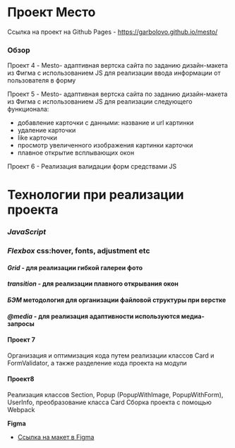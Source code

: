 # Проект Место


Ссылка на проект на Github Pages - https://garbolovo.github.io/mesto/


### Обзор
 Проект 4 - Mesto- адаптивная вертска сайта по заданию дизайн-макета из Фигма c использованием JS для реализации ввода информации от пользователя в форму

 Проект 5 - Mesto- адаптивная вертска сайта по заданию дизайн-макета из Фигма c использованием JS для реализации следующего функционала:
 - добавление карточки с данными: название и url картинки
 - удаление карточки
 - like карточки
 - просмотр увеличенного изображения картинки карточки
 - плавное открытие всплывающих окон

Проект 6 - Реализация валидации форм средствами JS

# **Технологии при реализации проекта**

### ***JavaScript***

### ***Flexbox*** css:hover, fonts, adjustment etc

#### ***Grid*** - для реализации гибкой галереи фото

#### ***transition*** - для реализации плавного открывания окон

#### ***БЭМ*** методология для организации файловой структуры при верстке

#### ***@media*** - для реализация адаптивности используются медиа-запросы

#### Проект 7

Организация и оптимизация кода путем реализации классов Card и FormValidator, а также разделение кода проекта на модули

#### Проект8

Реализация классов Section, Popup (PopupWithImage, PopupWithForm), UserInfo, преобразование класса Card Сборка проекта c
помощью Webpack

**Figma**

* [Ссылка на макет в Figma](https://www.figma.com/file/2cn9N9jSkmxD84oJik7xL7/JavaScript.-Sprint-4?node-id=0%3A1)

